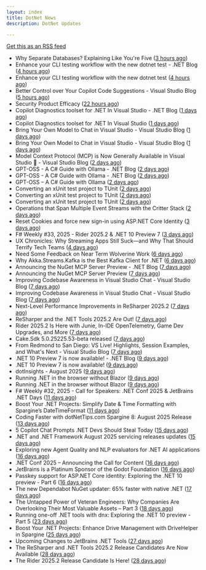 ```yaml
---
layout: index
title: DotNet News
description: DotNet Updates

---
```


[Get this as an RSS feed](/dotnet.rss)

<!-- news_marker starts -->
- Why Separate Databases? Explaining Like You're Five ([3 hours ago](https://dotnetkicks.com/r/728117?url=https://codeopinion.com/why-separate-databases-explaining-like-youre-five/))
- Enhance your CLI testing workflow with the new dotnet test - .NET Blog ([4 hours ago](https://dotnetkicks.com/r/728111?url=https://devblogs.microsoft.com/dotnet/dotnet-test-with-mtp/))
- Enhance your CLI testing workflow with the new dotnet test ([4 hours ago](https://devblogs.microsoft.com/dotnet/dotnet-test-with-mtp/))
- Better Control over Your Copilot Code Suggestions - Visual Studio Blog ([5 hours ago](https://dotnetkicks.com/r/728100?url=https://devblogs.microsoft.com/visualstudio/better-control-over-your-copilot-code-suggestions/))
- Security Product Efficacy ([22 hours ago](https://dotnetkicks.com/r/728032?url=https://textslashplain.com/2025/08/20/security-product-efficacy/))
- Copilot Diagnostics toolset for .NET In Visual Studio - .NET Blog ([1 days ago](https://dotnetkicks.com/r/728012?url=https://devblogs.microsoft.com/dotnet/github-copilot-diagnostics-toolset-for-dotnet-in-visual-studio/))
- Copilot Diagnostics toolset for .NET In Visual Studio ([1 days ago](https://devblogs.microsoft.com/dotnet/github-copilot-diagnostics-toolset-for-dotnet-in-visual-studio/))
- Bring Your Own Model to Chat in Visual Studio - Visual Studio Blog ([1 days ago](https://dotnetkicks.com/r/728005?url=https://devblogs.microsoft.com/visualstudio/bring-your-own-model-visual-studio-chat/))
- Bring Your Own Model to Chat in Visual Studio - Visual Studio Blog ([1 days ago](https://dotnetkicks.com/r/727973?url=https://devblogs.microsoft.com/visualstudio/bring-your-own-model-visual-studio-chat/))
- Model Context Protocol (MCP) is Now Generally Available in Visual Studio 🎉 - Visual Studio Blog ([2 days ago](https://dotnetkicks.com/r/727902?url=https://devblogs.microsoft.com/visualstudio/mcp-is-now-generally-available-in-visual-studio/))
- GPT-OSS - A C# Guide with Ollama - .NET Blog ([2 days ago](https://dotnetkicks.com/r/727899?url=https://devblogs.microsoft.com/dotnet/gpt-oss-csharp-ollama/))
- GPT-OSS - A C# Guide with Ollama - .NET Blog ([2 days ago](https://dotnetkicks.com/r/727897?url=https://devblogs.microsoft.com/dotnet/gpt-oss-csharp-ollama/))
- GPT-OSS – A C# Guide with Ollama ([2 days ago](https://devblogs.microsoft.com/dotnet/gpt-oss-csharp-ollama/))
- Converting an xUnit test project to TUnit ([2 days ago](https://dotnetkicks.com/r/727846?url=https://andrewlock.net/converting-an-xunit-project-to-tunit/))
- Converting an xUnit test project to TUnit ([2 days ago](https://dotnetkicks.com/r/727845?url=https://andrewlock.net/converting-an-xunit-project-to-tunit/))
- Converting an xUnit test project to TUnit ([2 days ago](https://andrewlock.net/converting-an-xunit-project-to-tunit/))
- Operations that Span Multiple Event Streams with the Critter Stack ([2 days ago](https://dotnetkicks.com/r/727838?url=https://jeremydmiller.com/2025/08/18/operations-that-span-multiple-event-streams-with-the-critter-stack/))
- Reset Cookies and force new sign-in using ASP.NET Core Identity ([3 days ago](https://dotnetkicks.com/r/727827?url=https://damienbod.com/2025/08/18/reset-cookies-and-force-new-sign-in-using-asp-net-core-identity/))
- F# Weekly #33, 2025 - Rider 2025.2 &amp; .NET 10 Preview 7 ([3 days ago](https://dotnetkicks.com/r/727748?url=https://sergeytihon.com/2025/08/17/f-weekly-33-2025-rider-2025-2-net-10-preview-7/))
- UX Chronicles: Why Streaming Apps Still Suck—and Why That Should Terrify Tech Teams ([4 days ago](https://dotnettips.wordpress.com/2025/08/17/ux-chronicles-why-streaming-apps-still-suck-and-why-that-should-terrify-tech-teams/))
- Need Some Feedback on Near Term Wolverine Work ([6 days ago](https://dotnetkicks.com/r/727678?url=https://jeremydmiller.com/2025/08/15/need-some-feedback-on-near-term-wolverine-work/))
- Why Akka.Streams.Kafka is the Best Kafka Client for .NET ([6 days ago](https://dotnetkicks.com/r/727550?url=https://petabridge.com/blog/akka-streams-kafka-best-kafka-client-dotnet/))
- Announcing the NuGet MCP Server Preview - .NET Blog ([7 days ago](https://dotnetkicks.com/r/727519?url=https://devblogs.microsoft.com/dotnet/nuget-mcp-server-preview/))
- Announcing the NuGet MCP Server Preview ([7 days ago](https://devblogs.microsoft.com/dotnet/nuget-mcp-server-preview/))
- Improving Codebase Awareness in Visual Studio Chat - Visual Studio Blog ([7 days ago](https://dotnetkicks.com/r/727490?url=https://devblogs.microsoft.com/visualstudio/improving-codebase-awareness-in-visual-studio-chat/))
- Improving Codebase Awareness in Visual Studio Chat - Visual Studio Blog ([7 days ago](https://dotnetkicks.com/r/727467?url=https://devblogs.microsoft.com/visualstudio/improving-codebase-awareness-in-visual-studio-chat/))
- Next-Level Performance Improvements in ReSharper 2025.2 ([7 days ago](https://blog.jetbrains.com/dotnet/2025/08/14/resharper-performance-improvements-2025/))
- ReSharper and the .NET Tools 2025.2 Are Out! ([7 days ago](https://blog.jetbrains.com/dotnet/2025/08/14/resharper-and-the-net-tools-2025-2-are-out/))
- Rider 2025.2 Is Here with Junie, In-IDE OpenTelemetry, Game Dev Upgrades, and More ([7 days ago](https://blog.jetbrains.com/dotnet/2025/08/14/rider-2025-2-is-here-with-junie-in-ide-opentelemetry-game-dev-upgrades-and-more/))
- Cake.Sdk 5.0.25225.53-beta released ([7 days ago](https://dotnetkicks.com/r/727431?url=https://cakebuild.net/blog/2025/08/cake-sdk-net-preview-7-update))
- From Redmond to San Diego: VS Live! Highlights, Session Examples, and What's Next - Visual Studio Blog ([7 days ago](https://dotnetkicks.com/r/727404?url=https://devblogs.microsoft.com/visualstudio/from-redmond-to-san-diego-vs-live-highlights-session-examples-and-whats-next/))
- .NET 10 Preview 7 is now available! - .NET Blog ([9 days ago](https://dotnetkicks.com/r/727280?url=https://devblogs.microsoft.com/dotnet/dotnet-10-preview-7/))
- .NET 10 Preview 7 is now available! ([9 days ago](https://devblogs.microsoft.com/dotnet/dotnet-10-preview-7/))
- dotInsights  -  August 2025 ([9 days ago](https://blog.jetbrains.com/dotnet/2025/08/12/dotinsights-august-2025/))
- Running .NET in the browser without Blazor ([9 days ago](https://dotnetkicks.com/r/727227?url=https://andrewlock.net/running-dotnet-in-the-browser-without-blazor/))
- Running .NET in the browser without Blazor ([9 days ago](https://andrewlock.net/running-dotnet-in-the-browser-without-blazor/))
- F# Weekly #32, 2025 - Call for Speakers: .NET Conf 2025 &amp; JetBrains .NET Days ([11 days ago](https://dotnetkicks.com/r/727117?url=https://sergeytihon.com/2025/08/10/f-weekly-32-2025-call-for-speakers-net-conf-2025-jetbrains-net-days/))
- Boost Your .NET Projects: Simplify Date & Time Formatting with Spargine’s DateTimeFormat ([11 days ago](https://dotnettips.wordpress.com/2025/08/10/boost-your-net-projects-simplify-date-time-formatting-with-spargines-datetimeformat/))
- Coding Faster with dotNetTips.com Spargine 8: August 2025 Release ([13 days ago](https://dotnettips.wordpress.com/2025/08/08/coding-faster-with-dotnettips-com-spargine-8-august-2025-release/))
- 5 Copilot Chat Prompts .NET Devs Should Steal Today ([15 days ago](https://devblogs.microsoft.com/dotnet/5-copilot-chat-prompts-dotnet-devs-should-steal-today/))
- .NET and .NET Framework August 2025 servicing releases updates ([15 days ago](https://devblogs.microsoft.com/dotnet/dotnet-and-dotnet-framework-august-2025-servicing-updates/))
- Exploring new Agent Quality and NLP evaluators for .NET AI applications ([16 days ago](https://devblogs.microsoft.com/dotnet/exploring-agent-quality-and-nlp-evaluators/))
- .NET Conf 2025 – Announcing the Call for Content ([16 days ago](https://devblogs.microsoft.com/dotnet/dotnet-conf-2025-announcing-the-call-for-content/))
- JetBrains is a Platinum Sponsor of the Godot Foundation ([16 days ago](https://blog.jetbrains.com/dotnet/2025/08/05/jetbrains-is-a-platinum-sponsor-of-the-godot-foundation/))
- Passkey support for ASP.NET Core identity: Exploring the .NET 10 preview - Part 6 ([16 days ago](https://andrewlock.net/exploring-dotnet-10-preview-features-6-passkey-support-for-aspnetcore-identity/))
- The new Dependabot NuGet updater: 65% faster with native .NET ([17 days ago](https://devblogs.microsoft.com/dotnet/the-new-dependabot-nuget-updater/))
- The Untapped Power of Veteran Engineers: Why Companies Are Overlooking Their Most Valuable Assets – Part 3 ([18 days ago](https://dotnettips.wordpress.com/2025/08/03/the-untapped-power-of-veteran-engineers-why-companies-are-overlooking-their-most-valuable-assets-part-3/))
- Running one-off .NET tools with dnx: Exploring the .NET 10 preview - Part 5 ([23 days ago](https://andrewlock.net/exploring-dotnet-10-preview-features-5-running-one-off-dotnet-tools-with-dnx/))
- Boost Your .NET Projects: Enhance Drive Management with DriveHelper in Spargine ([25 days ago](https://dotnettips.wordpress.com/2025/07/27/boost-your-net-projects-enhance-drive-management-with-spargine/))
- Upcoming Changes to JetBrains .NET Tools ([27 days ago](https://blog.jetbrains.com/dotnet/2025/07/25/upcoming-changes-to-dotnet-tools/))
- The ReSharper and .NET Tools 2025.2 Release Candidates Are Now Available ([28 days ago](https://blog.jetbrains.com/dotnet/2025/07/24/resharper-dot-net-tools-2025-2-release-candidate/))
- The Rider 2025.2 Release Candidate Is Here! ([28 days ago](https://blog.jetbrains.com/dotnet/2025/07/24/the-rider-2025-2-release-candidate/))

<!-- news_marker ends -->